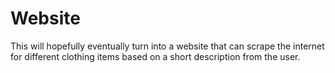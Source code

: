 # Website

This will hopefully eventually turn into a website that can scrape the internet for different clothing items based on a short description from the user.
